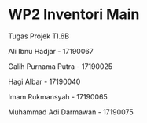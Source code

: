 # WP2 Inventori Main
Tugas Projek TI.6B

Ali Ibnu Hadjar - 17190067

Galih Purnama Putra - 17190025

Hagi Albar - 17190040

Imam Rukmansyah - 17190065

Muhammad Adi Darmawan - 17190075
